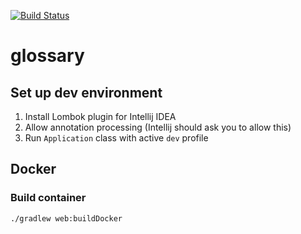 [![Build Status](https://travis-ci.org/solomkinmv/glossary.svg?branch=master)](https://travis-ci.org/solomkinmv/glossary)

# glossary
## Set up dev environment
1. Install Lombok plugin for Intellij IDEA
2. Allow annotation processing (Intellij should ask you to allow this)
3. Run `Application` class with active `dev` profile

## Docker
### Build container
`./gradlew web:buildDocker`